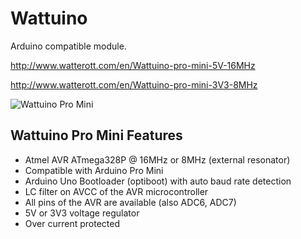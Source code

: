 # Wattuino
Arduino compatible module.

http://www.watterott.com/en/Wattuino-pro-mini-5V-16MHz

http://www.watterott.com/en/Wattuino-pro-mini-3V3-8MHz

![Wattuino Pro Mini](https://raw.github.com/watterott/wattuino/master/img/wattuino_pro_mini.jpg)


## Wattuino Pro Mini Features
* Atmel AVR ATmega328P @ 16MHz or 8MHz (external resonator)
* Compatible with Arduino Pro Mini
* Arduino Uno Bootloader (optiboot) with auto baud rate detection
* LC filter on AVCC of the AVR microcontroller
* All pins of the AVR are available (also ADC6, ADC7)
* 5V or 3V3 voltage regulator
* Over current protected
